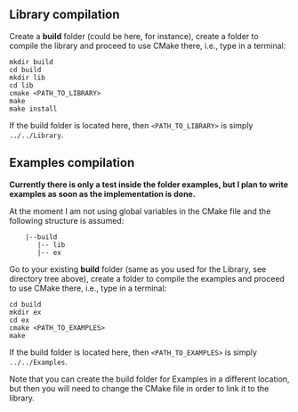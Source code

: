 
## Library compilation

Create a __build__ folder (could be here, for instance), create a folder to 
compile the library and proceed to use CMake there, i.e., type in a terminal:

    mkdir build
    cd build
    mkdir lib
    cd lib
    cmake <PATH_TO_LIBRARY>
    make
    make install
    
If the build folder is located here, then ```<PATH_TO_LIBRARY>``` is simply 
`../../Library`.



## Examples compilation

**Currently there is only a test inside the folder examples, but I plan to write 
examples as soon as the implementation is done.**

At the moment I am not using global variables in the CMake file and the following 
structure is assumed:

``` .
    |--build
       |-- lib
       |-- ex
```

Go to your existing __build__ folder (same as you used for the Library, see 
directory tree above), create a folder to compile the examples and proceed to 
use CMake there, i.e., type in a terminal:

    cd build
    mkdir ex
    cd ex
    cmake <PATH_TO_EXAMPLES>
    make
    
If the build folder is located here, then ```<PATH_TO_EXAMPLES>``` is simply 
`../../Examples`.

Note that you can create the build folder for Examples in a different location, 
but then you will need to change the CMake file in order to link it to the 
library.


